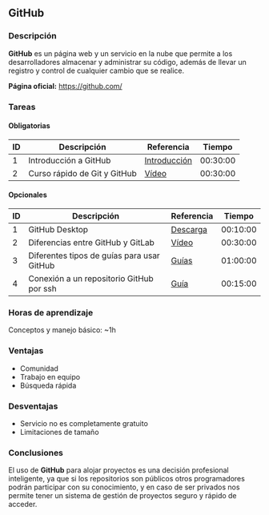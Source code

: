 ##  GitHub 

### Descripción
**GitHub** es un página web y un servicio en la nube que permite a los desarrolladores almacenar y administrar su código, además de llevar un registro y control de cualquier cambio que se realice.

**Página oficial:** https://github.com/

### Tareas

#### Obligatorias

| ID | Descripción                                | Referencia                   | Tiempo  |
|----| ------------------------------------------ | ---------------------------- | ------- |
| 1  | Introducción a GitHub                      | [Introducción][enlace4]      | 00:30:00|
| 2  | Curso rápido de Git y GitHub               | [Vídeo][enlace5]  | 00:30:00|


[enlace4]: https://conociendogithub.readthedocs.io/en/latest/data/introduccion/
[enlace5]: https://www.youtube.com/watch?v=RJNALIw8PFE


#### Opcionales

| ID | Descripción                                 | Referencia          | Tiempo  |
|----| ------------------------------------------- | --------------------| ------- |
| 1  | GitHub Desktop                              | [Descarga][enlace1] | 00:10:00|
| 2  | Diferencias entre GitHub y GitLab           | [Vídeo][enlace2]    | 00:30:00|
| 3  | Diferentes tipos de guías para usar GitHub  | [Guías][enlace3]    | 01:00:00|
| 4  | Conexión a un repositorio GitHub por ssh    | [Guía][enlace6]     | 00:15:00|

[enlace1]: https://desktop.github.com/
[enlace2]: https://www.youtube.com/watch?v=EscDe0jG6XM
[enlace3]: https://guides.github.com/
[enlace6]: https://elhui2.info/2015-01/conexion-a-un-repositorio-github-por-ssh/

### Horas de aprendizaje
Conceptos y manejo básico: ~1h

### Ventajas
 * Comunidad
 * Trabajo en equipo
 * Búsqueda rápida
 
### Desventajas
 * Servicio no es completamente gratuito
 * Limitaciones de tamaño

### Conclusiones

El uso de **GitHub** para alojar proyectos es una decisión profesional inteligente, ya que si los repositorios son públicos otros programadores podrán participar con su conocimiento, y en caso de ser privados nos permite tener un sistema de gestión de proyectos seguro y rápido de acceder.
